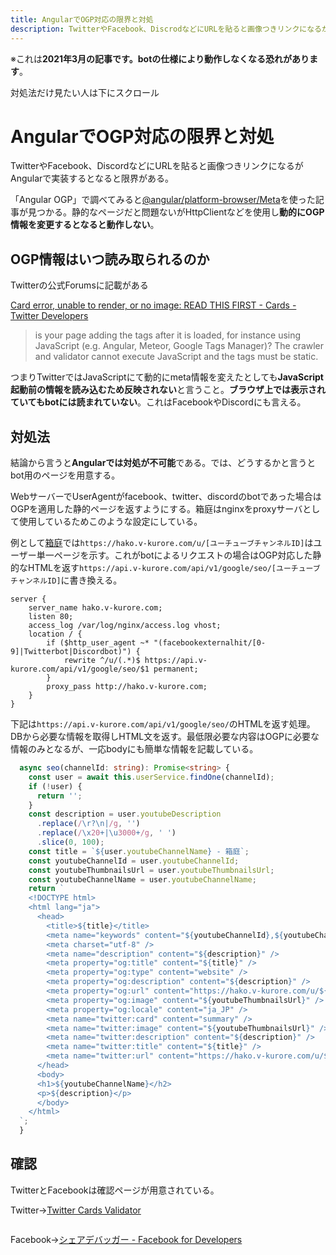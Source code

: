 ```yaml
---
title: AngularでOGP対応の限界と対処
description: TwitterやFacebook、DiscrodなどにURLを貼ると画像つきリンクになるがAngularで実装するとなると限界がある。
---
```


※これは**2021年3月の記事です。botの仕様により動作しなくなる恐れがあります**。

対処法だけ見たい人は下にスクロール

<ClientOnly>
  <CallInFeedAdsense />
</ClientOnly>

# AngularでOGP対応の限界と対処

TwitterやFacebook、DiscordなどにURLを貼ると画像つきリンクになるがAngularで実装するとなると限界がある。

「Angular OGP」で調べてみると[@angular/platform-browser/Meta](https://angular.jp/api/platform-browser/Meta)を使った記事が見つかる。静的なページだと問題ないがHttpClientなどを使用し**動的にOGP情報を変更するとなると動作しない**。

## OGP情報はいつ読み取られるのか

Twitterの公式Forumsに記載がある

[Card error, unable to render, or no image: READ THIS FIRST - Cards - Twitter Developers](https://twittercommunity.com/t/card-error-unable-to-render-or-no-image-read-this-first/62736)

> is your page adding the tags after it is loaded, for instance using JavaScript (e.g. Angular, Meteor, Google Tags Manager)? The crawler and validator cannot execute JavaScript and the tags must be static.

つまりTwitterではJavaScriptにて動的にmeta情報を変えたとしても**JavaScript起動前の情報を読み込むため反映されない**と言うこと。**ブラウザ上では表示されていてもbotには読まれていない**。これはFacebookやDiscordにも言える。

## 対処法

結論から言うと**Angularでは対処が不可能**である。では、どうするかと言うとbot用のページを用意する。

WebサーバーでUserAgentがfacebook、twitter、discordのbotであった場合はOGPを適用した静的ページを返すようにする。箱庭はnginxをproxyサーバとして使用しているためこのような設定にしている。

例として[箱庭](https://hako.v-kurore.com)では`https://hako.v-kurore.com/u/[ユーチューブチャンネルID]`はユーザー単一ページを示す。これがbotによるリクエストの場合はOGP対応した静的なHTMLを返す`https://api.v-kurore.com/api/v1/google/seo/[ユーチューブチャンネルID]`に書き換える。

```atom
server {
    server_name hako.v-kurore.com;
    listen 80;
    access_log /var/log/nginx/access.log vhost;
    location / {
        if ($http_user_agent ~* "(facebookexternalhit/[0-9]|Twitterbot|Discordbot)") {
            rewrite ^/u/(.*)$ https://api.v-kurore.com/api/v1/google/seo/$1 permanent;
        }
        proxy_pass http://hako.v-kurore.com;
    }
}
```


下記は`https://api.v-kurore.com/api/v1/google/seo/`のHTMLを返す処理。DBから必要な情報を取得しHTML文を返す。最低限必要な内容はOGPに必要な情報のみとなるが、一応bodyにも簡単な情報を記載している。

```ts
  async seo(channelId: string): Promise<string> {
    const user = await this.userService.findOne(channelId);
    if (!user) {
      return '';
    }
    const description = user.youtubeDescription
      .replace(/\r?\n|/g, '')
      .replace(/\x20+|\u3000+/g, ' ')
      .slice(0, 100);
    const title = `${user.youtubeChannelName} - 箱庭`;
    const youtubeChannelId = user.youtubeChannelId;
    const youtubeThumbnailsUrl = user.youtubeThumbnailsUrl;
    const youtubeChannelName = user.youtubeChannelName;
    return `
    <!DOCTYPE html>
    <html lang="ja">
      <head>
        <title>${title}</title>
        <meta name="keywords" content="${youtubeChannelId},${youtubeChannelName}" />
        <meta charset="utf-8" />
        <meta name="description" content="${description}" />
        <meta property="og:title" content="${title}" />
        <meta property="og:type" content="website" />
        <meta property="og:description" content="${description}" />
        <meta property="og:url" content="https://hako.v-kurore.com/u/${youtubeChannelId}" />
        <meta property="og:image" content="${youtubeThumbnailsUrl}" />
        <meta property="og:locale" content="ja_JP" />
        <meta name="twitter:card" content="summary" />
        <meta name="twitter:image" content="${youtubeThumbnailsUrl}" />
        <meta name="twitter:description" content="${description}" />
        <meta name="twitter:title" content="${title}" />
        <meta name="twitter:url" content="https://hako.v-kurore.com/u/${youtubeChannelId}" />
      </head>
      <body>
      <h1>${youtubeChannelName}</h2>
      <p>${description}</p>
      </body>
    </html>
  `;
  }
```

<ClientOnly>
  <CallInFeedAdsense />
</ClientOnly>

## 確認

TwitterとFacebookは確認ページが用意されている。

Twitter→[Twitter Cards Validator](https://cards-dev.twitter.com/validator)

<img  :src="$withBase('/images/Angular/ogp1.png')" >

Facebook→[シェアデバッガー - Facebook for Developers](https://developers.facebook.com/tools/debug/)

<img  :src="$withBase('/images/Angular/ogp2.png')" >